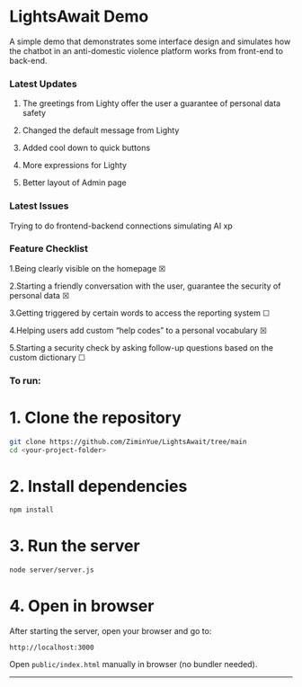 # LightsAwait Demo
A simple demo that demonstrates some interface design and simulates how the chatbot in an anti-domestic violence platform works from front-end to back-end.

### Latest Updates

1. The greetings from Lighty offer the user a guarantee of personal data safety

2. Changed the default message from Lighty

3. Added cool down to quick buttons

4. More expressions for Lighty

5. Better layout of Admin page

### Latest Issues

Trying to do frontend-backend connections simulating AI xp


### Feature Checklist

1.Being clearly visible on the homepage ☒

2.Starting a friendly conversation with the user, guarantee the security of personal data ☒

3.Getting triggered by certain words to access the reporting system ☐

4.Helping users add custom “help codes” to a personal vocabulary ☒

5.Starting a security check by asking follow-up questions based on the custom dictionary ☐

### To run:
# 1. Clone the repository

```bash
git clone https://github.com/ZiminYue/LightsAwait/tree/main
cd <your-project-folder>
```
# 2. Install dependencies

```bash
npm install
```
# 3. Run the server

```bash
node server/server.js
```
# 4. Open in browser

After starting the server, open your browser and go to:
```
http://localhost:3000
```

Open `public/index.html` manually in browser (no bundler needed).

---
